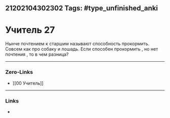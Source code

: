 21202104302302
Tags: #type_unfinished_anki 
---
# Учитель 27

Нынче почтением к старшим называют способность прокормить. Совсем как про собаку и лошадь. Если способен прокормить , но нет почтения , то в чем разница?

---
### Zero-Links
- [[00 Учитель]]
---
### Links
-